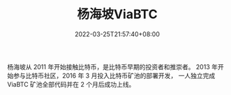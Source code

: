 ﻿---
weight: 
title: "杨海坡ViaBTC"
description: "杨海坡从 2011年开始接触比特币，是比特币早期的投资者和推崇者"
date: 2022-03-25T21:57:40+08:00
lastmod: 2022-03-25T16:45:40+08:00
draft: false
authors: ["Metabd"]
featuredImage: "yanghaipoviabtc.jpg"
link: ""
tags: ["微博","杨海坡ViaBTC"]
categories: ["navigation"]
navigation: ["微博"]
lightgallery: true
toc: true
pinned: false
recommend: false
recommend1: false
---
杨海坡从 2011
年开始接触比特币，是比特币早期的投资者和推崇者。 2013 年开始参与比特币社区，2016 年 3 月投入比特币矿池的部署开发， 一人独立完成
ViaBTC 矿池全部代码并在 2 个月后成功上线。

